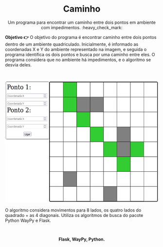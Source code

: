 <h1 align="center">Caminho</h1>
<p align="center">
Um programa para encontrar um caminho entre dois pontos em ambiente com impedimentos. :heavy_check_mark:
</p>

<b>Objetivo :point_right:</b> O objetivo do programa é encontrar caminho entre dois pontos dentro de um ambiente quadriculado. Inicialmente, é informado as coordenadas X e Y do ambiente representado na imagem, e seguida o programa identifica os dois pontos e busca por uma caminho entre eles. O programa considera que no ambiente há impedimentos, e o algoritmo se desvia deles.

<br>

<p align="center">
  <img src="https://github.com/guilhermedonizetti/Caminho/blob/master/static/imagem/imagem1.png" width="530", height="400">
</p>

O algoritmo considera movimentos para 8 lados, os quatro lados do quadrado + as 4 diagonais. Utiliza os algoritmos de busca do pacote Python WayPy e Flask.

<br>

<p align="center">
<b>Flask, WayPy, Python.</b>
</p>
